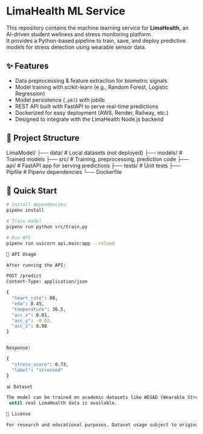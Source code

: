 # LimaHealth ML Service

This repository contains the machine learning service for **LimaHealth**, an AI-driven student wellness and stress monitoring platform.  
It provides a Python-based pipeline to train, save, and deploy predictive models for stress detection using wearable sensor data.

## ✨ Features
- Data preprocessing & feature extraction for biometric signals
- Model training with scikit-learn (e.g., Random Forest, Logistic Regression)
- Model persistence (`.pkl`) with joblib
- REST API built with FastAPI to serve real-time predictions
- Dockerized for easy deployment (AWS, Render, Railway, etc.)
- Designed to integrate with the LimaHealth Node.js backend

## 📂 Project Structure
LimaModel/
├── data/ # Local datasets (not deployed)
├── models/ # Trained models
├── src/ # Training, preprocessing, prediction code
├── api/ # FastAPI app for serving predictions
├── tests/ # Unit tests
├── Pipfile # Pipenv dependencies
└── Dockerfile


## 🚀 Quick Start
```bash
# Install dependencies
pipenv install

# Train model
pipenv run python src/train.py

# Run API
pipenv run uvicorn api.main:app --reload

🧪 API Usage

After running the API:

POST /predict
Content-Type: application/json

{
  "heart_rate": 80,
  "eda": 0.45,
  "temperature": 36.5,
  "acc_x": 0.01,
  "acc_y": -0.02,
  "acc_z": 0.98
}


Response:

{
  "stress_score": 0.73,
  "label": "stressed"
}

📊 Dataset

The model can be trained on academic datasets like WESAD (Wearable Stress and Affect Detection)
 until real LimaHealth data is available.

📜 License

For research and educational purposes. Dataset usage subject to original terms (WESAD is CC BY-NC-SA).
